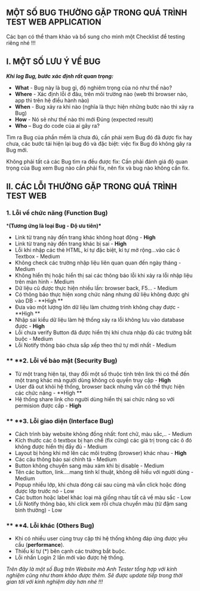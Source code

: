 ## MỘT SỐ BUG THƯỜNG GẶP TRONG QUÁ TRÌNH TEST WEB APPLICATION

Các bạn có thể tham khảo và bổ sung cho mình một Checklist để testing riêng nhé !!!



## I. MỘT SỐ LƯU Ý VỀ BUG

***Khi log Bug, bước xác định rất quan trọng:***

- **What** - Bug này là bug gì, độ nghiêm trọng của nó như thế nào?
- **Where** - Xác định lỗi ở đâu, trên môi trường nào (web thì browser nào, app thì trên hệ điều hành nào)
- **When** - Bug xảy ra khi nào (nghĩa là thực hiện những bước nào thì xảy ra Bug)
- **How** - Nó sẽ như thế nào thì mới Đúng (expected result)
- **Who** – Bug do code của ai gây ra?


Tìm ra Bug của phần mềm là chưa đủ, cần phải xem Bug đó đã được fix hay chưa, các bước tái hiện lại bug đó và đặc biệt: việc fix Bug đó không gây ra Bug mới.

Không phải tất cả các Bug tìm ra đều được fix: Cần phải đánh giá độ quan trọng của Bug xem Bug nào cần phải fix, nên fix và bug nào không cần fix.

 

## II. CÁC LỖI THƯỜNG GẶP TRONG QUÁ TRÌNH TEST WEB

### 1. Lỗi về chức năng (Function Bug)

***(Tương ứng là loại Bug - Độ ưu tiên)\***

- Link từ trang này đến trang khác không hoạt động - **High**
- Link từ trang này đến trang khác bị sai - **High**
- Lỗi khi nhập các thẻ HTML, kí tự đặc biệt, kí tự mở rộng…vào các ô Textbox - Medium
- Không check các trường nhập liệu liên quan quan đến ngày tháng - Medium
- Không hiển thị hoặc hiển thị sai các thông báo lỗi khi xảy ra lỗi nhập liệu trên màn hình - Medium
- Dữ liệu cũ được thực hiện nhiều lần: browser back, F5... - Medium
- Có thông báo thực hiện xong chức năng nhưng dữ liệu không được ghi vào DB - **High
  **
- Đưa vào một lượng lớn dữ liệu làm chương trình không chạy được - **High
  **
- Nhập sai kiểu dữ liệu làm hệ thống xảy ra lỗi không lưu vào database được - **High**
- Lỗi chưa verify Button đã được hiển thị khi chưa nhập đủ các trường bắt buộc - Medium
- Lỗi Notify thông báo chưa sắp xếp theo thứ tự mới nhất - Medium

### ** **2. Lỗi về bảo mật (Security Bug)

- Từ một trang hiện tại, thay đổi một số thuộc tính trên link thì có thể đến một trang khác mà người dùng không có quyền truy cập - **High**
- User đã out khỏi hệ thống, browser back nhưng vẫn có thể thực hiện các chức năng - **High
  **
- Hệ thống share link cho người dùng hiển thị sai chức năng so với permision được cấp - **High**

### ** **3. Lỗi giao diện (Interface Bug)

- Cách trình bày website không đồng nhất: font chữ, màu sắc,.. - Medium
- Kích thước các ô textbox bị hạn chế (fix cứng) các giá trị trong các ô đó không được hiển thị đầy đủ - Medium
- Layout bị hỏng khi mở lên các môi trường (browser) khác nhau - **High**
- Các câu thông báo sai chính tả - Medium
- Button không chuyển sang màu xám khi bị disable - Medium
- Tên các button, link….mang tính kĩ thuật, không dễ hiểu với người dùng - Medium
- Popup nhiều lớp, khi chưa đóng cái sau cùng mà vẫn click hoặc đóng được lớp trước nó - Low
- Các button hoặc label khác loại mà giống nhau tất cả về màu sắc - Low
- Lỗi Notify thông báo, khi click xem rồi chưa chuyển màu (từ đậm sang bình thường) - Low

### ** **4. Lỗi khác (Others Bug)

- Khi có nhiều user cùng truy cập thì hệ thống không đáp ứng được yêu cầu (**performance**).
- Thiếu kí tự (*) bên cạnh các trường bắt buộc.
- Lỗi nhấn Login 2 lần mới vào được hệ thống.


*Trên đây là một số Bug trên Website mà Anh Tester tổng hợp với kinh nghiệm cũng như tham khảo được thêm. Sẽ được update tiếp trong thời gian tới với kinh nghiệm dày hơn nhé !!!*